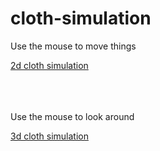 # cloth-simulation
<p>Use the mouse to move things</p>
<a href = 'https://gdor-11.github.io/cloth-simulation/2d.html'>2d cloth simulation</a>
<br><br><br><br>
<p>Use the mouse to look around</p>
<a href = 'https://gdor-11.github.io/cloth-simulation/3d.html'>3d cloth simulation</a>
